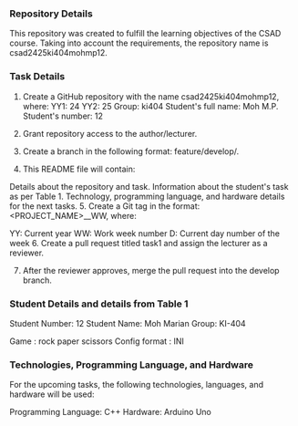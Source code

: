 ### Repository Details
This repository was created to fulfill the learning objectives of the CSAD course. Taking into account the requirements, the repository name is csad2425ki404mohmp12.

### Task Details
1. Create a GitHub repository with the nаme csad2425ki404mohmp12, where:
YY1: 24
YY2: 25
Group: ki404
Student's full name: Moh M.P.
Student's number: 12
2. Grant repository access to the author/lecturer.

3. Create a branch in the following format: feature/develop/<task number>.

4. This README file will contain:

Details about the repository and task.
Information about the student's task as per Table 1.
Technology, programming language, and hardware details for the next tasks.
5. Create a Git tag in the format: <PROJECT_NAME>_<VERSION>_WW<YYWWD>, where:

YY: Current year
WW: Work week number
D: Current day number of the week
6. Create a pull request titled task1 and assign the lecturer as a reviewer.

7. After the reviewer approves, merge the pull request into the develop branch.

### Student Details and details from Table 1
Student Number: 12
Student Name: Moh Marian
Group: KI-404

Game : rock paper scissors
Config format : INI

### Technologies, Programming Language, and Hardware
For the upcoming tasks, the following technologies, languages, and hardware will be used:

Programming Language: C++
Hardware: Arduino Uno